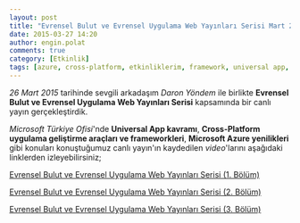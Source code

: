 ```yaml
---
layout: post
title: "Evrensel Bulut ve Evrensel Uygulama Web Yayınları Serisi Mart 2015"
date: 2015-03-27 14:20
author: engin.polat
comments: true
category: [Etkinlik]
tags: [azure, cross-platform, etkinliklerim, framework, universal app, video, windows10]
---
```

*26 Mart 2015* tarihinde sevgili arkadaşım *Daron Yöndem* ile birlikte **Evrensel Bulut ve Evrensel Uygulama Web Yayınları Serisi** kapsamında bir canlı yayın gerçekleştirdik.

*Microsoft Türkiye Ofisi*'nde **Universal App kavramı**, **Cross-Platform uygulama geliştirme araçları ve frameworkleri**, **Microsoft Azure yenilikleri** gibi konuları konuştuğumuz canlı yayın'ın kaydedilen *video*'larını aşağıdaki linklerden izleyebilirsiniz;

<a href="https://www.facebook.com/video.php?v=1022586624421546" target="_blank" rel="noopener">Evrensel Bulut ve Evrensel Uygulama Web Yayınları Serisi (1. Bölüm)</a>

<a href="https://www.youtube.com/watch?v=IFTPr9JdXu8" target="_blank" rel="noopener">Evrensel Bulut ve Evrensel Uygulama Web Yayınları Serisi (2. Bölüm)</a>

<a href="https://www.youtube.com/watch?v=vo5DXS0jlsY" target="_blank" rel="noopener">Evrensel Bulut ve Evrensel Uygulama Web Yayınları Serisi (3. Bölüm)</a>

